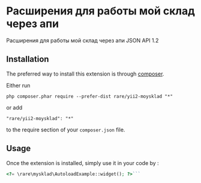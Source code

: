 Расширения для работы мой склад через апи
=========================================
Расширения для работы мой склад через апи JSON API 1.2

Installation
------------

The preferred way to install this extension is through [composer](http://getcomposer.org/download/).

Either run

```
php composer.phar require --prefer-dist rare/yii2-moysklad "*"
```

or add

```
"rare/yii2-moysklad": "*"
```

to the require section of your `composer.json` file.


Usage
-----

Once the extension is installed, simply use it in your code by  :

```php
<?= \rare\mysklad\AutoloadExample::widget(); ?>```
